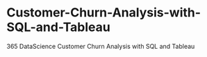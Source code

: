 # Customer-Churn-Analysis-with-SQL-and-Tableau
365 DataScience Customer Churn Analysis with SQL and Tableau
